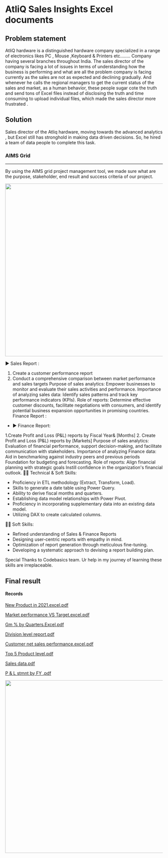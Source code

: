 

# AtliQ Sales Insights Excel  documents

## Problem statement

AtliQ hardware is a distinguished hardware company specialized in a range of electronics  likes PC , Mouse ,Keyboard & Printers etc.……. 
Company having several branches throughout India. The sales director of the company is facing a lot of issues in terms of understanding how the business is performing and what are all the problem company is facing currently as the sales are not as expected and declining gradually. And whenever he calls the regional managers to get the current status of the sales and market, as a human behavior, these people  sugar cote the truth and send tons of Excel files instead of disclosing the truth and time consuming to upload individual files, which made the sales director more frustrated . 

## Solution 

Sales director of the Atliq hardware, moving towards the advanced analytics , but Excel still has stronghold in  making data driven decisions. So, he hired a team of data people to complete this task.


### AIMS Grid

---
By using the AIMS grid project management tool, we made sure what are the purpose, stakeholder, end result and success criteria  of our project.


<img src="https://github.com/FeminaMuhammedaliV/Sales-Analytics/assets/58963583/1c63c388-cd91-4b51-9e31-76f4c0dfc384" width="550" class="center">


▶ Sales Report :

1. Create a customer performance report
 2. Conduct a comprehensive comparison between market performance and sales targets
Purpose of sales analytics: Empower businesses to monitor and evaluate their sales activities and performance.
Importance of analyzing sales data: Identify sales patterns and track key performance indicators (KPIs).
Role of reports: Determine effective customer discounts, facilitate negotiations with consumers, and identify potential business expansion opportunities in promising countries.
Finance Report :

- ▶ Finance Report:

 1.Create Profit and Loss (P&L) reports by Fiscal Year& [Months]
 2. Create Profit and Loss (P&L) reports by [Markets]
Purpose of sales analytics: Evaluation of financial performance, support decision-making, and facilitate communication with stakeholders.
Importance of analyzing Finance data: Aid in benchmarking against industry peers and previous periods Foundation for budgeting and forecasting.
Role of reports: Align financial planning with strategic goals Instill confidence in the organization's financial outlook.
👩‍🎓 Technical & Soft Skills:
- Proficiency in ETL methodology (Extract, Transform, Load).
- Skills to generate a date table using Power Query.
- Ability to derive fiscal months and quarters.
- Establishing data model relationships with Power Pivot.
- Proficiency in incorporating supplementary data into an existing data model.
- Utilizing DAX to create calculated columns.

👩‍🎓 Soft Skills:
- Refined understanding of Sales & Finance Reports
- Designing user-centric reports with empathy in mind.
- Optimization of report generation through meticulous fine-tuning.
- Developing a systematic approach to devising a report building plan.

Special Thanks to Codebasics team. Ur help in my journey of learning these skills are irreplaceable.


## Final result 

#### Records

[New Product in 2021.excel.pdf](https://github.com/FeminaMuhammedaliV/Sales-Analytics/files/15302014/New.Product.in.2021.excel.pdf)


[Market performance VS Target.excel.pdf](https://github.com/FeminaMuhammedaliV/Sales-Analytics/files/15302013/Market.performance.VS.Target.excel.pdf)


[Gm % by Quarters.Excel.pdf](https://github.com/FeminaMuhammedaliV/Sales-Analytics/files/15302012/Gm.by.Quarters.Excel.pdf)


[Division level report.pdf](https://github.com/FeminaMuhammedaliV/Sales-Analytics/files/15302011/Division.level.report.pdf)


[Customer net sales performance.excel.pdf](https://github.com/FeminaMuhammedaliV/Sales-Analytics/files/15302010/Customer.net.sales.performance.excel.pdf)


[Top 5 Product level.pdf](https://github.com/FeminaMuhammedaliV/Sales-Analytics/files/15302009/Top.5.Product.level.pdf)


[Sales data.pdf](https://github.com/FeminaMuhammedaliV/Sales-Analytics/files/15302008/Sales.data.pdf)


[P & L stmnt by FY .pdf](https://github.com/FeminaMuhammedaliV/Sales-Analytics/files/15302007/P.L.stmnt.by.FY.pdf)




<img src="C:\Users\Femin\OneDrive\Pictures\Screenshots\Screenshot 2023-11-21 191735.png" width="550" class="center">





